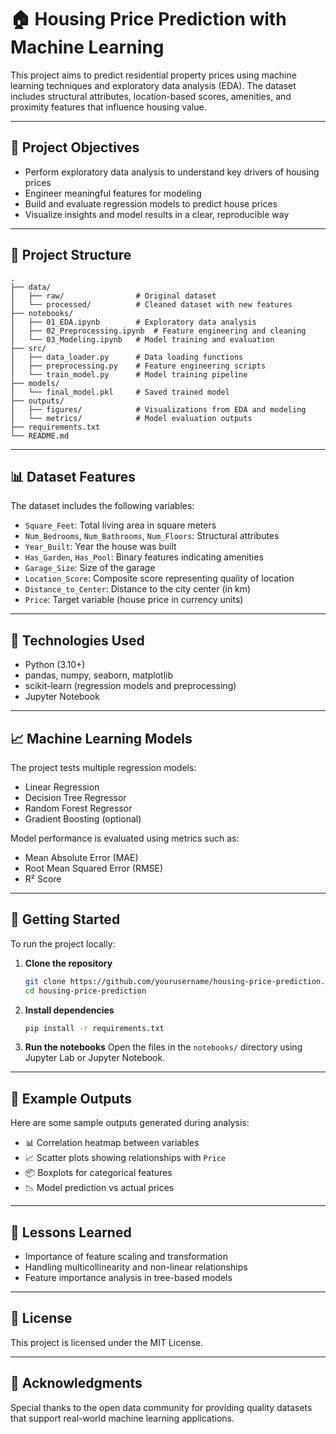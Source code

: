 
# 🏠 Housing Price Prediction with Machine Learning

This project aims to predict residential property prices using machine learning techniques and exploratory data analysis (EDA). The dataset includes structural attributes, location-based scores, amenities, and proximity features that influence housing value.

---

## 📌 Project Objectives

- Perform exploratory data analysis to understand key drivers of housing prices
- Engineer meaningful features for modeling
- Build and evaluate regression models to predict house prices
- Visualize insights and model results in a clear, reproducible way

---

## 📁 Project Structure

```
.
├── data/
│   ├── raw/                # Original dataset
│   └── processed/          # Cleaned dataset with new features
├── notebooks/
│   ├── 01_EDA.ipynb        # Exploratory data analysis
│   ├── 02_Preprocessing.ipynb  # Feature engineering and cleaning
│   └── 03_Modeling.ipynb   # Model training and evaluation
├── src/
│   ├── data_loader.py      # Data loading functions
│   ├── preprocessing.py    # Feature engineering scripts
│   └── train_model.py      # Model training pipeline
├── models/
│   └── final_model.pkl     # Saved trained model
├── outputs/
│   ├── figures/            # Visualizations from EDA and modeling
│   └── metrics/            # Model evaluation outputs
├── requirements.txt
└── README.md
```

---

## 📊 Dataset Features

The dataset includes the following variables:

- `Square_Feet`: Total living area in square meters
- `Num_Bedrooms`, `Num_Bathrooms`, `Num_Floors`: Structural attributes
- `Year_Built`: Year the house was built
- `Has_Garden`, `Has_Pool`: Binary features indicating amenities
- `Garage_Size`: Size of the garage
- `Location_Score`: Composite score representing quality of location
- `Distance_to_Center`: Distance to the city center (in km)
- `Price`: Target variable (house price in currency units)

---

## 🔧 Technologies Used

- Python (3.10+)
- pandas, numpy, seaborn, matplotlib
- scikit-learn (regression models and preprocessing)
- Jupyter Notebook

---

## 📈 Machine Learning Models

The project tests multiple regression models:

- Linear Regression
- Decision Tree Regressor
- Random Forest Regressor
- Gradient Boosting (optional)

Model performance is evaluated using metrics such as:

- Mean Absolute Error (MAE)
- Root Mean Squared Error (RMSE)
- R² Score

---

## 🚀 Getting Started

To run the project locally:

1. **Clone the repository**
   ```bash
   git clone https://github.com/yourusername/housing-price-prediction.git
   cd housing-price-prediction
   ```

2. **Install dependencies**
   ```bash
   pip install -r requirements.txt
   ```

3. **Run the notebooks**
   Open the files in the `notebooks/` directory using Jupyter Lab or Jupyter Notebook.

---

## 📂 Example Outputs

Here are some sample outputs generated during analysis:

- 📊 Correlation heatmap between variables
- 📈 Scatter plots showing relationships with `Price`
- 📦 Boxplots for categorical features
- 📉 Model prediction vs actual prices

---

## 🧠 Lessons Learned

- Importance of feature scaling and transformation
- Handling multicollinearity and non-linear relationships
- Feature importance analysis in tree-based models

---

## 📝 License

This project is licensed under the MIT License.

---

## 🙌 Acknowledgments

Special thanks to the open data community for providing quality datasets that support real-world machine learning applications.
